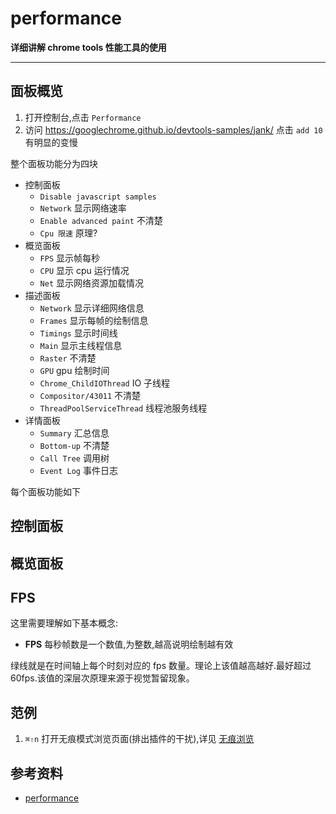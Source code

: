# performance

**详细讲解 chrome tools 性能工具的使用**

----


## 面板概览
1. 打开控制台,点击 `Performance`
2. 访问 <https://googlechrome.github.io/devtools-samples/jank/> 点击 `add 10` 有明显的变慢

整个面板功能分为四块
* 控制面板
  * `Disable javascript samples`
  * `Network` 显示网络速率
  * `Enable advanced paint` 不清楚
  * `Cpu 限速` 原理?
* 概览面板
  * `FPS` 显示帧每秒
  * `CPU` 显示 cpu 运行情况
  * `Net` 显示网络资源加载情况
* 描述面板
  * `Network` 显示详细网络信息
  * `Frames` 显示每帧的绘制信息
  * `Timings` 显示时间线
  * `Main` 显示主线程信息
  * `Raster` 不清楚
  * `GPU` gpu 绘制时间
  * `Chrome_ChildIOThread` IO 子线程
  * `Compositor/43011` 不清楚
  * `ThreadPoolServiceThread` 线程池服务线程
* 详情面板
  * `Summary` 汇总信息
  * `Bottom-up` 不清楚
  * `Call Tree` 调用树
  * `Event Log` 事件日志

每个面板功能如下

## 控制面板

## 概览面板
## FPS
这里需要理解如下基本概念:

* **FPS** 每秒帧数是一个数值,为整数,越高说明绘制越有效

绿线就是在时间轴上每个时刻对应的 fps 数量。理论上该值越高越好.最好超过 60fps.该值的深层次原理来源于视觉暂留现象。




## 范例
1. `⌘⇧n` 打开无痕模式浏览页面(排出插件的干扰),详见 [无痕浏览](https://support.google.com/chrome/answer/95464) 


## 参考资料
* [performance](https://developers.google.cn/web/tools/chrome-devtools/evaluate-performance/)